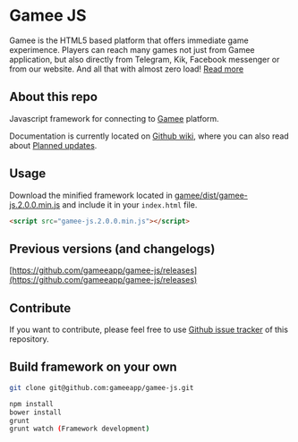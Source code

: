 # Gamee JS

Gamee is the HTML5 based platform that offers immediate game experimence. Players can reach many games not just from Gamee application, but also directly from Telegram, Kik, Facebook messenger or from our website. And all that with almost zero load! [Read more](https://github.com/gameeapp/gamee-js/wiki)

## About this repo

Javascript framework for connecting to [Gamee](http://www.gameeapp.com/) platform.

Documentation is currently located on [Github wiki](https://github.com/gameeapp/gamee-js/wiki), where you can also read about [Planned updates](https://github.com/gameeapp/gamee-js/wiki/Planned-updates).

## Usage

Download the minified framework located in [gamee/dist/gamee-js.2.0.0.min.js](https://github.com/gameeapp/gamee-js/blob/master/gamee/dist/gamee-js.2.0.0.min.js) and include it in your ```index.html``` file. 

```html
<script src="gamee-js.2.0.0.min.js"></script>
```

## Previous versions (and changelogs)

[https://github.com/gameeapp/gamee-js/releases](https://github.com/gameeapp/gamee-js/releases)

## Contribute

If you want to contribute, please feel free to use [Github issue tracker](https://github.com/gameeapp/gamee-js/issues) of this repository. 

## Build framework on your own

```bash
git clone git@github.com:gameeapp/gamee-js.git
```

```bash
npm install
bower install
grunt
grunt watch (Framework development) 
```
